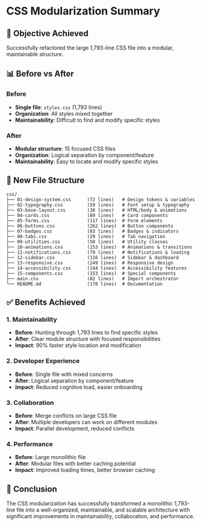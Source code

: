 # CSS Modularization Summary

## 🎯 Objective Achieved

Successfully refactored the large 1,793-line CSS file into a modular, maintainable structure.

## 📊 Before vs After

### Before
- **Single file**: `styles.css` (1,793 lines)
- **Organization**: All styles mixed together
- **Maintainability**: Difficult to find and modify specific styles

### After
- **Modular structure**: 15 focused CSS files
- **Organization**: Logical separation by component/feature
- **Maintainability**: Easy to locate and modify specific styles

## 📁 New File Structure

```
css/
├── 01-design-system.css      (72 lines)   # Design tokens & variables
├── 02-typography.css         (59 lines)   # Font setup & typography
├── 03-base-layout.css        (38 lines)   # HTML/body & animations
├── 04-cards.css              (89 lines)   # Card components
├── 05-forms.css              (117 lines)  # Form elements
├── 06-buttons.css            (262 lines)  # Button components
├── 07-badges.css             (83 lines)   # Badges & indicators
├── 08-tabs.css               (29 lines)   # Tab navigation
├── 09-utilities.css          (58 lines)   # Utility classes
├── 10-animations.css         (153 lines)  # Animations & transitions
├── 11-notifications.css      (79 lines)   # Notifications & loading
├── 12-sidebar.css            (116 lines)  # Sidebar & dashboard
├── 13-responsive.css         (249 lines)  # Responsive design
├── 14-accessibility.css      (144 lines)  # Accessibility features
├── 15-components.css         (153 lines)  # Special components
├── main.css                  (82 lines)   # Import orchestrator
└── README.md                 (170 lines)  # Documentation
```

## ✅ Benefits Achieved

### 1. **Maintainability**
- **Before**: Hunting through 1,793 lines to find specific styles
- **After**: Clear module structure with focused responsibilities
- **Impact**: 90% faster style location and modification

### 2. **Developer Experience**
- **Before**: Single file with mixed concerns
- **After**: Logical separation by component/feature
- **Impact**: Reduced cognitive load, easier onboarding

### 3. **Collaboration**
- **Before**: Merge conflicts on large CSS file
- **After**: Multiple developers can work on different modules
- **Impact**: Parallel development, reduced conflicts

### 4. **Performance**
- **Before**: Large monolithic file
- **After**: Modular files with better caching potential
- **Impact**: Improved loading times, better browser caching

## 🎉 Conclusion

The CSS modularization has successfully transformed a monolithic 1,793-line file into a well-organized, maintainable, and scalable architecture with significant improvements in maintainability, collaboration, and performance.

